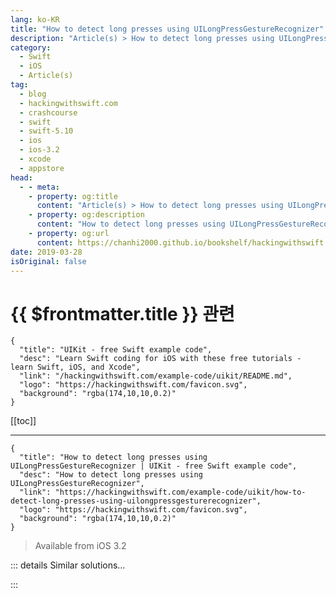 ```yaml
---
lang: ko-KR
title: "How to detect long presses using UILongPressGestureRecognizer"
description: "Article(s) > How to detect long presses using UILongPressGestureRecognizer"
category:
  - Swift
  - iOS
  - Article(s)
tag: 
  - blog
  - hackingwithswift.com
  - crashcourse
  - swift
  - swift-5.10
  - ios
  - ios-3.2
  - xcode
  - appstore
head:
  - - meta:
    - property: og:title
      content: "Article(s) > How to detect long presses using UILongPressGestureRecognizer"
    - property: og:description
      content: "How to detect long presses using UILongPressGestureRecognizer"
    - property: og:url
      content: https://chanhi2000.github.io/bookshelf/hackingwithswift.com/example-code/uikit/how-to-detect-long-presses-using-uilongpressgesturerecognizer.html
date: 2019-03-28
isOriginal: false
---
```


# {{ $frontmatter.title }} 관련

```component VPCard
{
  "title": "UIKit - free Swift example code",
  "desc": "Learn Swift coding for iOS with these free tutorials - learn Swift, iOS, and Xcode",
  "link": "/hackingwithswift.com/example-code/uikit/README.md",
  "logo": "https://hackingwithswift.com/favicon.svg",
  "background": "rgba(174,10,10,0.2)"
}
```

[[toc]]

---

```component VPCard
{
  "title": "How to detect long presses using UILongPressGestureRecognizer | UIKit - free Swift example code",
  "desc": "How to detect long presses using UILongPressGestureRecognizer",
  "link": "https://hackingwithswift.com/example-code/uikit/how-to-detect-long-presses-using-uilongpressgesturerecognizer",
  "logo": "https://hackingwithswift.com/favicon.svg",
  "background": "rgba(174,10,10,0.2)"
}
```

> Available from iOS 3.2

<!-- TODO: 작성 -->

<!--
UIKit has a dedicated gesture recognizer that can detect and respond to the user pressing and holding on a view. You can configure how many fingers should be used, whether the user needs to tap the screen first, and how much they are allowed to move their finger before the long press is considered to be a panning movement instead.

To get started, create a `UILongPressGestureRecognizer` that points to a method in your view controller:

```swift
let recognizer = UILongPressGestureRecognizer(target: self, action: #selector(longPressHappened))
view.addGestureRecognizer(recognizer)
```

That will call a method called `longPressHappened()`, which needs to be marked with the `@objc` attribute so it can be called from the Objective-C system.

If you want the user to tap the screen *then* do a long press - i.e., press, release, then long press - set the `numberOfTapsRequired` property to 1 like this:

```swift
recognizer.numberOfTapsRequired = 1
```

-->

::: details Similar solutions…

<!--
/example-code/uikit/how-to-move-to-the-next-uitextfield-when-the-user-presses-return">How to move to the next UITextField when the user presses return 
/example-code/uikit/how-to-detect-keyboard-input-using-pressesbegan-and-pressesended">How to detect keyboard input using pressesBegan() and pressesEnded() 
/example-code/location/how-to-detect-ibeacons">How to detect iBeacons 
/example-code/arkit/how-to-detect-images-using-arimagetrackingconfiguration">How to detect images using ARImageTrackingConfiguration 
/quick-start/swiftui/how-to-create-multi-column-lists-using-table">How to create multi-column lists using Table</a>
-->

:::

